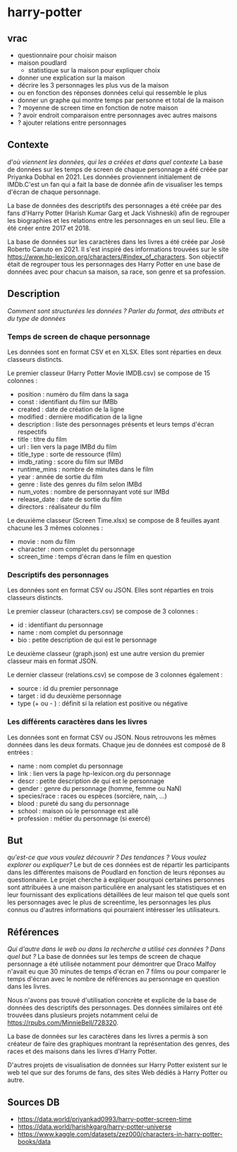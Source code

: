 # harry-potter
## vrac
- questionnaire pour choisir maison
- maison poudlard
  - statistique sur la maison pour expliquer choix
- donner une explication sur la maison
- décrire les 3 personnages les plus vus de la maison
 - ou en fonction des réponses données celui qui ressemble le plus
- donner un graphe qui montre temps par personne et total de la maison
- ? moyenne de screen time en fonction de notre maison
- ? avoir endroit comparaison entre personnages avec autres maisons
- ? ajouter relations entre personnages

## Contexte
*d'où viennent les données, qui les a créées et dans quel contexte*
La base de données sur les temps de screen de chaque personnage a été créée par Priyanka Dobhal en 2021. Les données proviennent initialement de IMDb.C'est un fan qui a fait la base de donnée afin de visualiser les temps d'écran de chaque personnage.

La base de données des descriptifs des personnages a été créée par des fans d'Harry Potter (Harish Kumar Garg et Jack Vishneski) afin de regrouper les biographies et les relations entre les personnages en un seul lieu. Elle a été créer entre 2017 et 2018.

La base de données sur les caractères dans les livres a été créée par Josè Roberto Canuto en 2021. Il s'est inspiré des informations trouvées sur le site https://www.hp-lexicon.org/characters/#index_of_characters.
Son objectif était de regrouper tous les personnages des Harry Potter en une base de données avec pour chacun sa maison, sa race, son genre et sa profession.

## Description
*Comment sont structurées les données ? Parler du format, des attributs et du type de données*
### Temps de screen de chaque personnage
Les données sont en format CSV et en XLSX. Elles sont réparties en deux classeurs distincts.

Le premier classeur (Harry Potter Movie IMDB.csv) se compose de 15 colonnes :
- position : numéro du film dans la saga
- const : identifiant du film sur IMBb
- created : date de création de la ligne
- modified : dernière modification de la ligne
- description : liste des personnages présents et leurs temps d'écran respectifs
- title : titre du film
- url : lien vers la page IMBd du film
- title_type : sorte de ressource (film)
- imdb_rating : score du film sur IMBd
- runtime_mins : nombre de minutes dans le film
- year : année de sortie du film
- genre : liste des genres du film selon IMBd
- num_votes : nombre de personnayant voté sur IMBd
- release_date : date de sortie du film
- directors : réalisateur du film

Le deuxième classeur (Screen Time.xlsx) se compose de 8 feuilles ayant chacune les 3 mêmes colonnes :
- movie : nom du film
- character : nom complet du personnage
- screen_time : temps d'écran dans le film en question

### Descriptifs des personnages
Les données sont en format CSV ou JSON. Elles sont réparties en trois classeurs distincts.

Le premier classeur (characters.csv) se compose de 3 colonnes :
- id : identifiant du personnage
- name : nom complet du personnage
- bio : petite description de qui est le personnage

Le deuxième classeur (graph.json) est une autre version du premier classeur mais en format JSON.

Le dernier classeur (relations.csv) se compose de 3 colonnes également :
- source : id du premier personnage
- target : id du deuxième personnage
- type (+ ou - ) : définit si la relation est positive ou négative

### Les différents caractères dans les livres
Les données sont en format CSV ou JSON. Nous retrouvons les mêmes données dans les deux formats. Chaque jeu de données est composé de 8 entrées :
- name : nom complet du personnage
- link : lien vers la page hp-lexicon.org du personnage
- descr : petite description de qui est le personnage
- gender : genre du personnage (homme, femme ou NaN)
- species/race : races ou espèces (sorcière, nain, ...)
- blood : pureté du sang du personnage
- school : maison où le personnage est allé
- profession : métier du personnage (si exercé)


## But
*qu'est-ce que vous voulez découvrir ? Des tendances ? Vous voulez explorer ou expliquer?*
Le but de ces données est de répartir les participants dans les différentes maisons de Poudlard en fonction de leurs réponses au questionnaire. 
Le projet cherche à expliquer pourquoi certaines personnes sont attribuées à une maison particulière en analysant les statistiques et en leur fournissant des explications détaillées de leur maison tel que quels sont les personnages avec le plus de screentime, les personnages les plus connus ou d'autres informations qui pourraient intéresser les utilisateurs.

## Références
*Qui d'autre dans le web ou dans la recherche a utilisé ces données ? Dans quel but ?*
La base de données sur les temps de screen de chaque personnage a été utilisée notamment pour démontrer que Draco Malfoy n'avait eu que 30 minutes de temps d'écran en 7 films ou pour comparer le temps d'écran avec le nombre de références au personnage en question dans les livres.

Nous n'avons pas trouvé d'utilisation concrète et explicite de la base de données des descriptifs des personnages. Des données similaires ont été trouvées dans plusieurs projets notamment celui de https://rpubs.com/MinnieBell/728320.

La base de données sur les caractères dans les livres a permis à son créateur de faire des graphiques montrant la représentation des genres, des races et des maisons dans les livres d'Harry Potter.

D'autres projets de visualisation de données sur Harry Potter existent sur le web tel que sur des forums de fans, des sites Web dédiés à Harry Potter ou autre.

## Sources DB
- https://data.world/priyankad0993/harry-potter-screen-time
- https://data.world/harishkgarg/harry-potter-universe
- https://www.kaggle.com/datasets/zez000/characters-in-harry-potter-books/data
